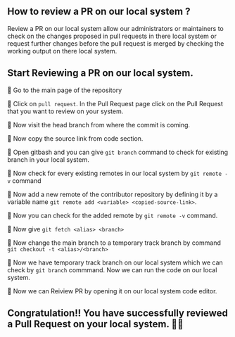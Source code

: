 ## How to review a PR on our local system ?

Review a PR on our local system allow our administrators or maintainers to check on the changes proposed in pull requests in there local system or request further changes before the pull request is merged by checking the working output on there local system.   
  
## Start Reviewing a PR on our local system.

🔘 Go to the main page of the repository

🔘 Click on `pull request`. In the Pull Request page click on the Pull Request that you want to review on your system.

🔘 Now visit the head branch from where the commit is coming.

🔘 Now copy the source link from code section.

🔘 Open gitbash and you can give `git branch` command to check for existing branch in your local system. 

🔘 Now check for every existing remotes in our local system by `git remote -v` command

🔘 Now add a new remote of the contributor repository by defining it by a variable name `git remote add <variable> <copied-source-link>`.

🔘 Now you can check for the added remote by `git remote -v` command.

🔘 Now give `git fetch <alias> <branch>`

🔘 Now change the main branch to a temporary track branch by command ` git checkout -t <alias>/<branch>`

🔘 Now we have temporary track branch on our local system which we can check by `git branch` commmand. Now we can run the code on our local system.

🔘 Now we can Reiview PR by opening it on our local system code editor.

## Congratulation!! You have successfully reviewed a Pull Request on your local system. 🥳🚀

